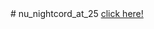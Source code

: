 <head>
  <link stylesheet src="docs/style.css">
</head>
# nu_nightcord_at_25
<a href="docs">click here!</a>
